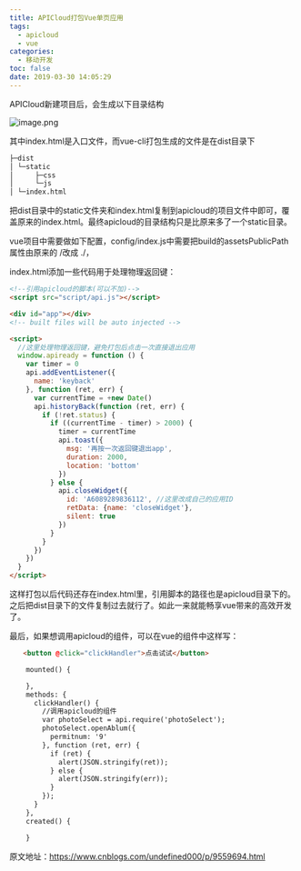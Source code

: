 ```yaml
---
title: APICloud打包Vue单页应用
tags:
  - apicloud
  - vue
categories:
  - 移动开发
toc: false
date: 2019-03-30 14:05:29
---
```


APICloud新建项目后，会生成以下目录结构

![image.png](http://blogimage.houjiyi.com/Fr2qGfMeERsyzXVXNvD2fKfBvoXV)

其中index.html是入口文件，而vue-cli打包生成的文件是在dist目录下
```bash
├─dist
│ └─static
│ 　　 ├─css
│ 　　 └─js
│ └─index.html
```

把dist目录中的static文件夹和index.html复制到apicloud的项目文件中即可，覆盖原来的index.html。最终apicloud的目录结构只是比原来多了一个static目录。

 <!-- more -->

vue项目中需要做如下配置，config/index.js中需要把build的assetsPublicPath属性由原来的 /改成 ./，

index.html添加一些代码用于处理物理返回键：
```html
<!--引用apicloud的脚本(可以不加)-->
<script src="script/api.js"></script>

<div id="app"></div>
<!-- built files will be auto injected -->

<script>
  //这里处理物理返回键，避免打包后点击一次直接退出应用
  window.apiready = function () {
    var timer = 0
    api.addEventListener({
      name: 'keyback'
    }, function (ret, err) {
      var currentTime = +new Date()
      api.historyBack(function (ret, err) {
        if (!ret.status) {
          if ((currentTime - timer) > 2000) {
            timer = currentTime
            api.toast({
              msg: '再按一次返回键退出app',
              duration: 2000,
              location: 'bottom'
            })
          } else {
            api.closeWidget({
              id: 'A6089289836112', //这里改成自己的应用ID
              retData: {name: 'closeWidget'},
              silent: true
            })
          }
        }
      })
    })
  }
</script>

```

这样打包以后代码还存在index.html里，引用脚本的路径也是apicloud目录下的。之后把dist目录下的文件复制过去就行了。如此一来就能畅享vue带来的高效开发了。

 

最后，如果想调用apicloud的组件，可以在vue的组件中这样写：
```html
　　<button @click="clickHandler">点击试试</button>

    mounted() {

    },
    methods: {
      clickHandler() {
        //调用apicloud的组件
        var photoSelect = api.require('photoSelect');
        photoSelect.openAblum({
          permitnum: '9'
        }, function (ret, err) {
          if (ret) {
            alert(JSON.stringify(ret));
          } else {
            alert(JSON.stringify(err));
          }
        });
      }
    },
    created() {

    }

```

原文地址：https://www.cnblogs.com/undefined000/p/9559694.html
